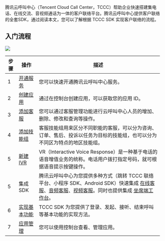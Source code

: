 腾讯云呼叫中心（Tencent Cloud Call Center，TCCC）帮助企业快速搭建集电话、在线交流、音视频通话为一体的客户联络平台。腾讯云呼叫中心提供客户联络的全套SDK，通过阅读本文，您可以了解根据 TCCC SDK 实现客户联络的流程。


## 入门流程
![](https://qcloudimg.tencent-cloud.cn/raw/804a10db9a8ded50eed80e9fea2bea90.png)


| 步骤   | 操作     | 描述                   |
| ----- | --------- | --------------------- |
| 1     | [开通服务](https://cloud.tencent.com/document/product/679/73494#.E5.89.8D.E6.8F.90.E6.9D.A1.E4.BB.B6)   | 您可以快速开通腾讯云呼叫中心服务。|
| 2     | [创建应用](https://cloud.tencent.com/document/product/679/73494#.E9.A6.96.E6.AC.A1.E5.BC.80.E9.80.9A.E5.BA.94.E7.94.A8)  | 通过在控制台创建应用，可以获取您的应用 ID。|
| 3     | [添加客服](https://cloud.tencent.com/document/product/679/48056#.E6.B7.BB.E5.8A.A0.E5.AE.A2.E6.9C.8D)      | 您可以通过客服管理功能进行云呼叫中心人员的增加、删除、修改和查询等操作。  |
| 4     | [添加技能组](https://cloud.tencent.com/document/product/679/48060#.E6.96.B0.E5.BB.BA.E6.8A.80.E8.83.BD.E7.BB.84)     | 客服技能组用来区分不同职能的客服，可以分为咨询、订单、售后、投诉以任务为目标的技能组，也可以分为不同区为特点的地区技能组。  |
| 5     | [新建 IVR](https://cloud.tencent.com/document/product/679/48061#.E6.96.B0.E5.BB.BA-ivr)       | VR（Interactive Voice Response）是一种基于电话的语音增值业务的统称。电话用户拨打指定号码，就可根据语音提示按键操作。  |
| 5     | 集成 SDK  | 腾讯云呼叫中心为您提供多种方式（跳转 TCCC 联络平台、小程序 SDK、Android SDK）快速集成 [在线客服](https://cloud.tencent.com/document/product/679/75488)、[音频客服](https://cloud.tencent.com/document/product/679/75487)、[视频客服](https://cloud.tencent.com/document/product/679/75483)。同时也提供集成 [坐席端工作台](https://cloud.tencent.com/document/product/679/72042)。 |
| 6     | [实现基本功能](https://cloud.tencent.com/document/product/679/72051)   | TCCC SDK 为您提供了登录、发起、接听、结束呼叫等基本功能的实现方法。  |
| 7     | [应用管理](https://cloud.tencent.com/document/product/679/73494#.E6.96.B0.E5.A2.9E.E5.BA.94.E7.94.A8.EF.BC.88.E9.9D.9E.E9.A6.96.E6.AC.A1.E5.BC.80.E9.80.9A.EF.BC.89)   | 您可以使用控制台查看、管理应用。 |
